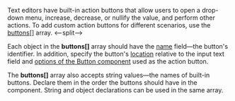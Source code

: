 Text editors have built-in action buttons that allow users to open a drop-down menu, increase, decrease, or nullify the value, and perform other actions. To add custom action buttons for different scenarios, use the [buttons[]](/Documentation/ApiReference/UI_Components/dxTextBox/Configuration/buttons/) array.
<--split-->

Each object in the **buttons[]** array should have the [name](/Documentation/ApiReference/UI_Components/dxTextBox/Configuration/buttons/#name) field&mdash;the button's identifier. In addition, specify the button's [location](/Documentation/ApiReference/UI_Components/dxTextBox/Configuration/buttons/#location) relative to the input text field and [options of the Button component](/Documentation/ApiReference/UI_Components/dxTextBox/Configuration/buttons/#options) used as the action button.

The **buttons[]** array also accepts string values&mdash;the names of built-in buttons. Declare them in the order the buttons should have in the component. String and object declarations can be used in the same array.